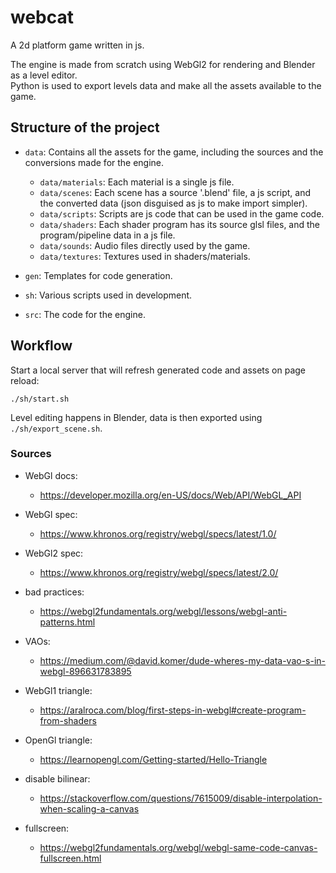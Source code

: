 # webcat

A 2d platform game written in js.  
  
The engine is made from scratch using WebGl2 for rendering
and Blender as a level editor.  
Python is used to export levels data and make all the assets available to the game.

## Structure of the project

- `data`: Contains all the assets for the game, including the sources and the conversions made for the engine.
    - `data/materials`: Each material is a single js file.
    - `data/scenes`: Each scene has a source '.blend' file, a js script, and the converted data (json disguised as js to make import simpler).
    - `data/scripts`: Scripts are js code that can be used in the game code.
    - `data/shaders`: Each shader program has its source glsl files, and the program/pipeline data in a js file.
    - `data/sounds`: Audio files directly used by the game.
    - `data/textures`: Textures used in shaders/materials.

- `gen`: Templates for code generation.

- `sh`: Various scripts used in development.

- `src`: The code for the engine.

## Workflow

Start a local server that will refresh generated code and assets on page reload:
```
./sh/start.sh
```
  
Level editing happens in Blender, data is then exported using `./sh/export_scene.sh`.

### Sources

- WebGl docs: 
    - https://developer.mozilla.org/en-US/docs/Web/API/WebGL_API

- WebGl spec: 
    - https://www.khronos.org/registry/webgl/specs/latest/1.0/

- WebGl2 spec: 
    - https://www.khronos.org/registry/webgl/specs/latest/2.0/

- bad practices: 
    - https://webgl2fundamentals.org/webgl/lessons/webgl-anti-patterns.html

- VAOs: 
    - https://medium.com/@david.komer/dude-wheres-my-data-vao-s-in-webgl-896631783895

- WebGl1 triangle: 
    - https://aralroca.com/blog/first-steps-in-webgl#create-program-from-shaders

- OpenGl triangle: 
    - https://learnopengl.com/Getting-started/Hello-Triangle

- disable bilinear: 
    - https://stackoverflow.com/questions/7615009/disable-interpolation-when-scaling-a-canvas

- fullscreen: 
    - https://webgl2fundamentals.org/webgl/webgl-same-code-canvas-fullscreen.html

